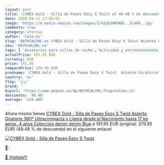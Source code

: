 ```yaml
---
layout: post
title: 'CYBEX Gold - Silla de Paseo Eezy S Twist al 49.48 % de descuento'
date: 2020-04-11 17:04:02
image: 'https://m.media-amazon.com/images/I/41gb2HROWdL._SL400_.jpg'
comments: true
category: ofertas
author: 'tole.es'
slug: 'B07KCWLSML-es CYBEX Gold - Silla de Paseo Eezy S Twist Asiento Giratorio...'
sku: 'B07KCWLSML-es'
tags: [ 'Accesorios para sillas de coche','Actividad y entretenimiento','Andadores','Bebé','Espejos para asientos traseros','Higiene y cuidado','Sillas de coche y accesorios','Toallitas húmedas para bebé','Toallitas y accesorios para bebé','cybex', ]
actualPrice: 191.95 EUR
currency: EUR
price: 191.95
comparePrice: 379.95 EUR
prodname: 'CYBEX Gold - Silla de Paseo Eezy S Twist  Asiento Giratorio 360°  Ultracompacta y Ligera  desde el Nacimiento hasta 17 kg  aprox. 4 años   Colección denim  denim Blue'
country: 'es'
flag: '🇪🇸'
brand: ''
buyurl: 'https://www.amazon.es/dp/B07KCWLSML/?tag=tolees-21'
descuento: '49.48'
average: '224.405'
---
```


Ahora mismo tienes [CYBEX Gold - Silla de Paseo Eezy S Twist  Asiento Giratorio 360°  Ultracompacta y Ligera  desde el Nacimiento hasta 17 kg  aprox. 4 años   Colección denim  denim Blue](https://www.amazon.es/dp/B07KCWLSML/?tag=tolees-21) a 191.95 EUR (original: 379.95 EUR) (49.48 %  de descuento) en el siguiente enlace!

[![CYBEX Gold - Silla de Paseo Eezy S Twist](https://m.media-amazon.com/images/I/41gb2HROWdL._SL400_.jpg)](https://www.amazon.es/dp/B07KCWLSML/?tag=tolees-21)

🔎:


[🛒 Visítala!!!](https://www.amazon.es/dp/B07KCWLSML/?tag=tolees-21)
